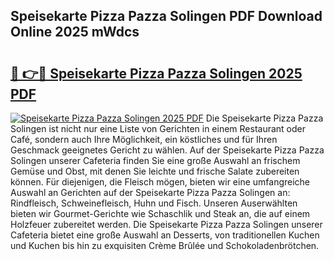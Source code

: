 ## Speisekarte Pizza Pazza Solingen PDF Download Online 2025 mWdcs

# <h2><a href="http://gc6vh0.nevu.top/?p=Speisekarte+Pizza+Pazza+Solingen">🔗 👉🔴 Speisekarte Pizza Pazza Solingen 2025 PDF</a></h2>

[![Speisekarte Pizza Pazza Solingen 2025 PDF](https://i.imgur.com/dBaPXMq.png)](http://gc6vh0.nevu.top/?p=Speisekarte+Pizza+Pazza+Solingen)
Die Speisekarte Pizza Pazza Solingen ist nicht nur eine Liste von Gerichten in einem Restaurant oder Café, sondern auch Ihre Möglichkeit, ein köstliches und für Ihren Geschmack geeignetes Gericht zu wählen. Auf der Speisekarte Pizza Pazza Solingen unserer Cafeteria finden Sie eine große Auswahl an frischem Gemüse und Obst, mit denen Sie leichte und frische Salate zubereiten können. Für diejenigen, die Fleisch mögen, bieten wir eine umfangreiche Auswahl an Gerichten auf der Speisekarte Pizza Pazza Solingen an: Rindfleisch, Schweinefleisch, Huhn und Fisch. Unseren Auserwählten bieten wir Gourmet-Gerichte wie Schaschlik und Steak an, die auf einem Holzfeuer zubereitet werden. Die Speisekarte Pizza Pazza Solingen unserer Cafeteria bietet eine große Auswahl an Desserts, von traditionellen Kuchen und Kuchen bis hin zu exquisiten Crème Brûlée und Schokoladenbrötchen.
